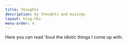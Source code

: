 ```yaml
---
title: thoughts
description: my thoughts and musings
layout: blog.hbs
menu-order: 4
---
```


Here you can read 'bout the idiotic things I come up with.
